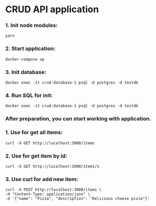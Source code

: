 # CRUD API application

### 1. Init node modules:
```
yarn
```
###  2. Start application:
```
docker-compose up
```
### 3. Init database:
```
docker exec -it crud-database-1 psql -U postgres -d testdb
```
### 4. Run SQL for init:
```
docker exec -it crud-database-1 psql -U postgres -d testdb
```

### After preparation, you can start working with application.

### 1. Use for get all items:
```
curl -X GET http://localhost:3000/items
```
### 2. Use for get item by id:
```
curl -X GET http://localhost:3000/items/1
```
### 3. Use curl for add new item:
```
curl -X POST http://localhost:3000/items \
-H "Content-Type: application/json" \
-d '{"name": "Pizza", "description": "Delicious cheese pizza"}'
